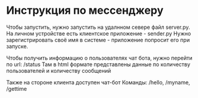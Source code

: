 # Инструкция по мессенджеру

Чтобы запустить, нужно запустить на удалнном севере файл server.py.
На личном устройстве есть клиентское приложение - sender.py
Нужно зарегистрировать своё имя в системе - приложение попросит его при запуске.

Чтобы получить информацию о пользователях чат бота, нужно перейти по url: /status 
Там в html формате представлены данные по количеству пользователей и количеству сообщений

Также на стороне клиента доступен чат-бот
Команды: /hello, /myname, /gettime



